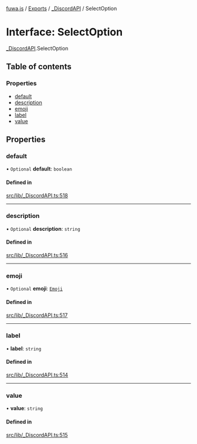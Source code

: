 [fuwa.js](../README.md) / [Exports](../modules.md) / [_DiscordAPI](../modules/_DiscordAPI.md) / SelectOption

# Interface: SelectOption

[_DiscordAPI](../modules/_DiscordAPI.md).SelectOption

## Table of contents

### Properties

- [default](_DiscordAPI.SelectOption.md#default)
- [description](_DiscordAPI.SelectOption.md#description)
- [emoji](_DiscordAPI.SelectOption.md#emoji)
- [label](_DiscordAPI.SelectOption.md#label)
- [value](_DiscordAPI.SelectOption.md#value)

## Properties

### default

• `Optional` **default**: `boolean`

#### Defined in

[src/lib/_DiscordAPI.ts:518](https://github.com/Fuwajs/Fuwa.js/blob/60995b2/src/lib/_DiscordAPI.ts#L518)

___

### description

• `Optional` **description**: `string`

#### Defined in

[src/lib/_DiscordAPI.ts:516](https://github.com/Fuwajs/Fuwa.js/blob/60995b2/src/lib/_DiscordAPI.ts#L516)

___

### emoji

• `Optional` **emoji**: [`Emoji`](_DiscordAPI.Emoji.md)

#### Defined in

[src/lib/_DiscordAPI.ts:517](https://github.com/Fuwajs/Fuwa.js/blob/60995b2/src/lib/_DiscordAPI.ts#L517)

___

### label

• **label**: `string`

#### Defined in

[src/lib/_DiscordAPI.ts:514](https://github.com/Fuwajs/Fuwa.js/blob/60995b2/src/lib/_DiscordAPI.ts#L514)

___

### value

• **value**: `string`

#### Defined in

[src/lib/_DiscordAPI.ts:515](https://github.com/Fuwajs/Fuwa.js/blob/60995b2/src/lib/_DiscordAPI.ts#L515)
